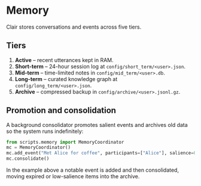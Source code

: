 # Memory

Clair stores conversations and events across five tiers.

## Tiers

1. **Active** – recent utterances kept in RAM.
2. **Short-term** – 24-hour session log at `config/short_term/<user>.json`.
3. **Mid-term** – time-limited notes in `config/mid_term/<user>.db`.
4. **Long-term** – curated knowledge graph at `config/long_term/<user>.json`.
5. **Archive** – compressed backup in `config/archive/<user>.jsonl.gz`.

## Promotion and consolidation

A background consolidator promotes salient events and archives old data so the
system runs indefinitely:

```python
from scripts.memory import MemoryCoordinator
mc = MemoryCoordinator()
mc.add_event("Met Alice for coffee", participants=["Alice"], salience=0.9)
mc.consolidate()
```

In the example above a notable event is added and then consolidated, moving
expired or low-salience items into the archive.


